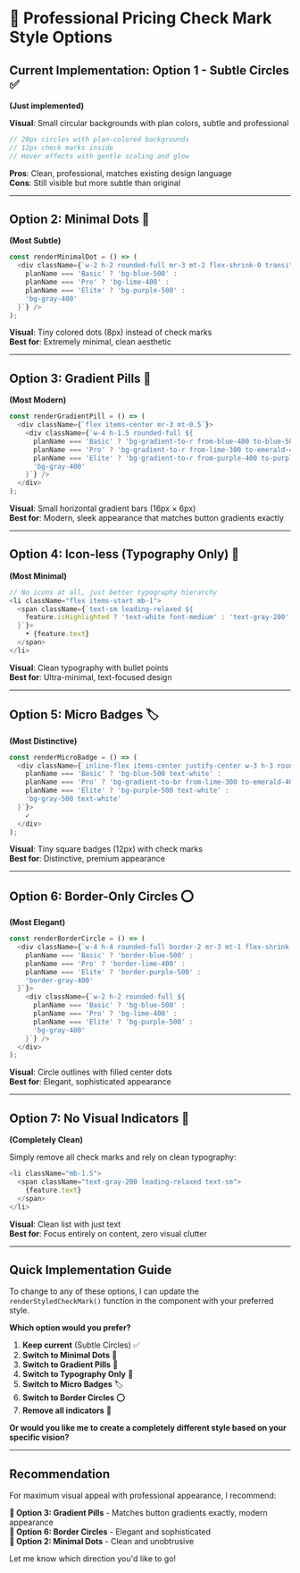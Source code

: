 # 🎨 **Professional Pricing Check Mark Style Options**

## **Current Implementation: Option 1 - Subtle Circles** ✅ 
**(Just implemented)**

**Visual**: Small circular backgrounds with plan colors, subtle and professional

```typescript
// 20px circles with plan-colored backgrounds
// 12px check marks inside
// Hover effects with gentle scaling and glow
```

**Pros**: Clean, professional, matches existing design language  
**Cons**: Still visible but more subtle than original

---

## **Option 2: Minimal Dots** 🔵
**(Most Subtle)**

```typescript
const renderMinimalDot = () => (
  <div className={`w-2 h-2 rounded-full mr-3 mt-2 flex-shrink-0 transition-all duration-200 ${
    planName === 'Basic' ? 'bg-blue-500' :
    planName === 'Pro' ? 'bg-lime-400' :
    planName === 'Elite' ? 'bg-purple-500' :
    'bg-gray-400'
  }`} />
);
```

**Visual**: Tiny colored dots (8px) instead of check marks  
**Best for**: Extremely minimal, clean aesthetic  

---

## **Option 3: Gradient Pills** 💊
**(Most Modern)**

```typescript
const renderGradientPill = () => (
  <div className={`flex items-center mr-3 mt-0.5`}>
    <div className={`w-4 h-1.5 rounded-full ${
      planName === 'Basic' ? 'bg-gradient-to-r from-blue-400 to-blue-500' :
      planName === 'Pro' ? 'bg-gradient-to-r from-lime-300 to-emerald-400' :
      planName === 'Elite' ? 'bg-gradient-to-r from-purple-400 to-purple-500' :
      'bg-gray-400'
    }`} />
  </div>
);
```

**Visual**: Small horizontal gradient bars (16px × 6px)  
**Best for**: Modern, sleek appearance that matches button gradients exactly

---

## **Option 4: Icon-less (Typography Only)** 📝
**(Most Minimal)**

```typescript
// No icons at all, just better typography hierarchy
<li className="flex items-start mb-1">
  <span className={`text-sm leading-relaxed ${
    feature.isHighlighted ? 'text-white font-medium' : 'text-gray-200'
  }`}>
    • {feature.text}
  </span>
</li>
```

**Visual**: Clean typography with bullet points  
**Best for**: Ultra-minimal, text-focused design

---

## **Option 5: Micro Badges** 🏷️
**(Most Distinctive)**

```typescript
const renderMicroBadge = () => (
  <div className={`inline-flex items-center justify-center w-3 h-3 rounded-sm mr-3 mt-1 text-[10px] font-bold ${
    planName === 'Basic' ? 'bg-blue-500 text-white' :
    planName === 'Pro' ? 'bg-gradient-to-br from-lime-300 to-emerald-400 text-gray-900' :
    planName === 'Elite' ? 'bg-purple-500 text-white' :
    'bg-gray-500 text-white'
  }`}>
    ✓
  </div>
);
```

**Visual**: Tiny square badges (12px) with check marks  
**Best for**: Distinctive, premium appearance

---

## **Option 6: Border-Only Circles** ⭕
**(Most Elegant)**

```typescript
const renderBorderCircle = () => (
  <div className={`w-4 h-4 rounded-full border-2 mr-3 mt-1 flex-shrink-0 flex items-center justify-center ${
    planName === 'Basic' ? 'border-blue-500' :
    planName === 'Pro' ? 'border-lime-400' :
    planName === 'Elite' ? 'border-purple-500' :
    'border-gray-400'
  }`}>
    <div className={`w-2 h-2 rounded-full ${
      planName === 'Basic' ? 'bg-blue-500' :
      planName === 'Pro' ? 'bg-lime-400' :
      planName === 'Elite' ? 'bg-purple-500' :
      'bg-gray-400'
    }`} />
  </div>
);
```

**Visual**: Circle outlines with filled center dots  
**Best for**: Elegant, sophisticated appearance

---

## **Option 7: No Visual Indicators** 🚫
**(Completely Clean)**

Simply remove all check marks and rely on clean typography:

```typescript
<li className="mb-1.5">
  <span className="text-gray-200 leading-relaxed text-sm">
    {feature.text}
  </span>
</li>
```

**Visual**: Clean list with just text  
**Best for**: Focus entirely on content, zero visual clutter

---

## **Quick Implementation Guide**

To change to any of these options, I can update the `renderStyledCheckMark()` function in the component with your preferred style.

**Which option would you prefer?**

1. **Keep current** (Subtle Circles) ✅
2. **Switch to Minimal Dots** 🔵  
3. **Switch to Gradient Pills** 💊
4. **Switch to Typography Only** 📝
5. **Switch to Micro Badges** 🏷️
6. **Switch to Border Circles** ⭕
7. **Remove all indicators** 🚫

**Or would you like me to create a completely different style based on your specific vision?**

---

## **Recommendation**

For maximum visual appeal with professional appearance, I recommend:

**🥇 Option 3: Gradient Pills** - Matches button gradients exactly, modern appearance  
**🥈 Option 6: Border Circles** - Elegant and sophisticated  
**🥉 Option 2: Minimal Dots** - Clean and unobtrusive  

Let me know which direction you'd like to go! 